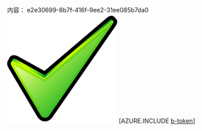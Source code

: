 内容： e2e30699-8b7f-416f-9ee2-31ee085b7da0![图像](a65494c2-9ff2-416c-ab3a-f999a27bb318.png)
[AZURE.INCLUDE [b-token](eccdccba-b731-4550-a975-7b012691a172.md)]
